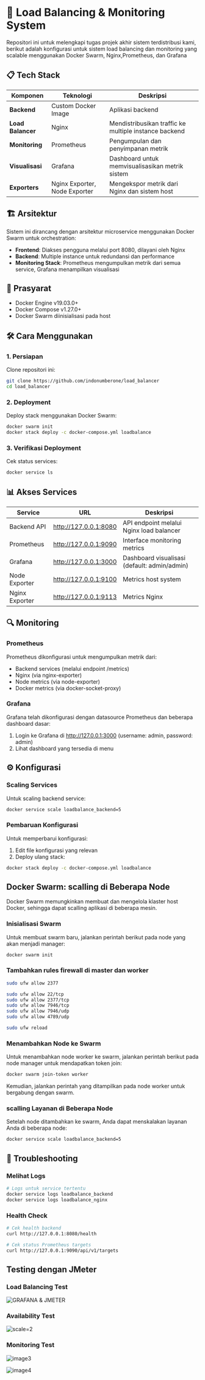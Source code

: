 # 🚀 Load Balancing & Monitoring System

Repositori ini untuk melengkapi tugas projek akhir sistem terdistribusi kami, berikut adalah konfigurasi untuk sistem load balancing dan monitoring yang scalable menggunakan Docker Swarm, Nginx,Prometheus, dan Grafana

## 📋 Tech Stack

| Komponen | Teknologi | Deskripsi |
|----------|-----------|-----------|
| **Backend** | Custom Docker Image | Aplikasi backend |
| **Load Balancer** | Nginx | Mendistribusikan traffic ke multiple instance backend |
| **Monitoring** | Prometheus | Pengumpulan dan penyimpanan metrik |
| **Visualisasi** | Grafana | Dashboard untuk memvisualisasikan metrik sistem |
| **Exporters** | Nginx Exporter, Node Exporter | Mengekspor metrik dari Nginx dan sistem host |

## 🏗️ Arsitektur

Sistem ini dirancang dengan arsitektur microservice menggunakan Docker Swarm untuk orchestration:

- **Frontend**: Diakses pengguna melalui port 8080, dilayani oleh Nginx
- **Backend**: Multiple instance untuk redundansi dan performance
- **Monitoring Stack**: Prometheus mengumpulkan metrik dari semua service, Grafana menampilkan visualisasi

## 📝 Prasyarat

- Docker Engine v19.03.0+
- Docker Compose v1.27.0+
- Docker Swarm diinisialisasi pada host

## 🛠️ Cara Menggunakan

### 1. Persiapan

Clone repositori ini:

```bash
git clone https://github.com/indonumberone/load_balancer
cd load_balancer
```

### 2. Deployment

Deploy stack menggunakan Docker Swarm:

```bash
docker swarm init
docker stack deploy -c docker-compose.yml loadbalance
```

### 3. Verifikasi Deployment

Cek status services:

```bash
docker service ls
```

## 📊 Akses Services

| Service | URL | Deskripsi |
|---------|-----|-----------|
| Backend API | http://127.0.0.1:8080 | API endpoint melalui Nginx load balancer |
| Prometheus | http://127.0.0.1:9090 | Interface monitoring metrics |
| Grafana | http://127.0.0.1:3000 | Dashboard visualisasi (default: admin/admin) |
| Node Exporter | http://127.0.0.1:9100 | Metrics host system |
| Nginx Exporter | http://127.0.0.1:9113 | Metrics Nginx |

## 🔍 Monitoring

### Prometheus

Prometheus dikonfigurasi untuk mengumpulkan metrik dari:

- Backend services (melalui endpoint /metrics)
- Nginx (via nginx-exporter)
- Node metrics (via node-exporter)
- Docker metrics (via docker-socket-proxy)

### Grafana

Grafana telah dikonfigurasi dengan datasource Prometheus dan beberapa dashboard dasar:

1. Login ke Grafana di http://127.0.0.1:3000 (username: admin, password: admin)
2. Lihat dashboard yang tersedia di menu

## ⚙️ Konfigurasi

### Scaling Services

Untuk scaling backend service:

```bash
docker service scale loadbalance_backend=5
```

### Pembaruan Konfigurasi

Untuk memperbarui konfigurasi:

1. Edit file konfigurasi yang relevan
2. Deploy ulang stack:

```bash
docker stack deploy -c docker-compose.yml loadbalance
```

## Docker Swarm: scalling di Beberapa Node

Docker Swarm memungkinkan membuat dan mengelola klaster host Docker, sehingga dapat scalling aplikasi di beberapa mesin.

### Inisialisasi Swarm

Untuk membuat swarm baru, jalankan perintah berikut pada node yang akan menjadi manager:

```bash
docker swarm init
```

### Tambahkan rules firewall di master dan worker

```sh
sudo ufw allow 2377
```

```sh
sudo ufw allow 22/tcp
sudo ufw allow 2377/tcp
sudo ufw allow 7946/tcp
sudo ufw allow 7946/udp
sudo ufw allow 4789/udp
```

```bash
sudo ufw reload
```

### Menambahkan Node ke Swarm

Untuk menambahkan node worker ke swarm, jalankan perintah berikut pada node manager untuk mendapatkan token join:

```bash
docker swarm join-token worker
```

Kemudian, jalankan perintah yang ditampilkan pada node worker untuk bergabung dengan swarm.

### scalling Layanan di Beberapa Node

Setelah node ditambahkan ke swarm, Anda dapat menskalakan layanan Anda di beberapa node:

```bash
docker service scale loadbalance_backend=5
```

## 🔧 Troubleshooting

### Melihat Logs

```bash
# Logs untuk service tertentu
docker service logs loadbalance_backend
docker service logs loadbalance_nginx
```

### Health Check

```bash
# Cek health backend
curl http://127.0.0.1:8080/health

# Cek status Prometheus targets
curl http://127.0.0.1:9090/api/v1/targets
```

## Testing dengan JMeter

### Load Balancing Test

![GRAFANA & JMETER](./img/image.png)

### Availability Test

![scale=2](./img/image2.png)

### Monitoring Test

![image3](./img/image3.png)

![image4](./img/image4.png)
